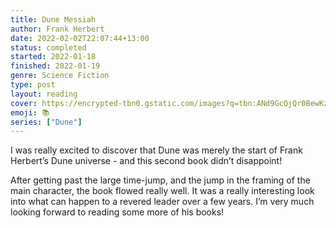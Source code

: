 ```yaml
---
title: Dune Messiah
author: Frank Herbert
date: 2022-02-02T22:07:44+13:00
status: completed
started: 2022-01-18
finished: 2022-01-19
genre: Science Fiction
type: post
layout: reading
cover: https://encrypted-tbn0.gstatic.com/images?q=tbn:ANd9GcQjQr0BewKzJ7kPCfuhcS0xR_JiJKO1a9Enqw&usqp=CAU
emoji: 📚
series: ["Dune"]
---
```


I was really excited to discover that Dune was merely the start of Frank Herbert’s Dune universe - and this second book didn’t disappoint!

After getting past the large time-jump, and the jump in the framing of the main character, the book flowed really well. It was a really interesting look into what can happen to a revered leader over a few years. I’m very much looking forward to reading some more of his books!

